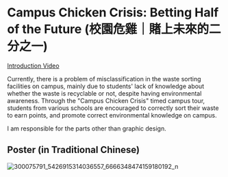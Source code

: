 # Campus Chicken Crisis: Betting Half of the Future (校園危雞｜賭上未來的二分之一)

[Introduction Video](https://youtu.be/LCSyyrT7GcY)

Currently, there is a problem of misclassification in the waste sorting facilities on campus, mainly due to students' lack of knowledge about whether the waste is recyclable or not, despite having environmental awareness. Through the "Campus Chicken Crisis" timed campus tour, students from various schools are encouraged to correctly sort their waste to earn points, and promote correct environmental knowledge on campus.

I am responsible for the parts other than graphic design.

## Poster (in Traditional Chinese)
![300075791_5426915314036557_6666348474159180192_n](https://user-images.githubusercontent.com/53983924/224392121-d78f5efb-31dc-4a30-8601-ddff9e1f8527.jpg)
